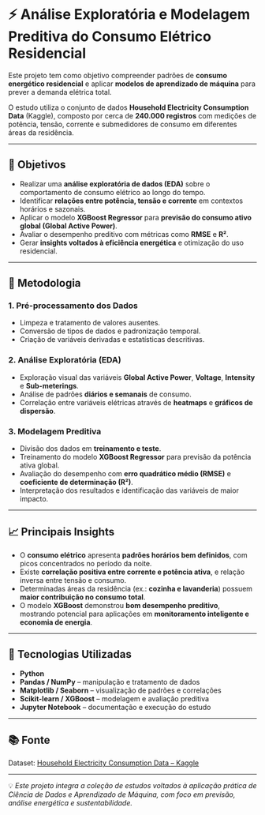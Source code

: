 # ⚡ Análise Exploratória e Modelagem Preditiva do Consumo Elétrico Residencial

Este projeto tem como objetivo compreender padrões de **consumo energético residencial** e aplicar **modelos de aprendizado de máquina** para prever a demanda elétrica total.  

O estudo utiliza o conjunto de dados **Household Electricity Consumption Data** (Kaggle), composto por cerca de **240.000 registros** com medições de potência, tensão, corrente e submedidores de consumo em diferentes áreas da residência.

---

## 🚀 Objetivos

- Realizar uma **análise exploratória de dados (EDA)** sobre o comportamento de consumo elétrico ao longo do tempo.  
- Identificar **relações entre potência, tensão e corrente** em contextos horários e sazonais.  
- Aplicar o modelo **XGBoost Regressor** para **previsão do consumo ativo global (Global Active Power)**.  
- Avaliar o desempenho preditivo com métricas como **RMSE** e **R²**.  
- Gerar **insights voltados à eficiência energética** e otimização do uso residencial.

---

## 🧠 Metodologia

### 1. Pré-processamento dos Dados
- Limpeza e tratamento de valores ausentes.  
- Conversão de tipos de dados e padronização temporal.  
- Criação de variáveis derivadas e estatísticas descritivas.  

### 2. Análise Exploratória (EDA)
- Exploração visual das variáveis **Global Active Power**, **Voltage**, **Intensity** e **Sub-meterings**.  
- Análise de padrões **diários e semanais** de consumo.  
- Correlação entre variáveis elétricas através de **heatmaps** e **gráficos de dispersão**.  

### 3. Modelagem Preditiva
- Divisão dos dados em **treinamento e teste**.  
- Treinamento do modelo **XGBoost Regressor** para previsão da potência ativa global.  
- Avaliação do desempenho com **erro quadrático médio (RMSE)** e **coeficiente de determinação (R²)**.  
- Interpretação dos resultados e identificação das variáveis de maior impacto.

---

## 📈 Principais Insights

- O **consumo elétrico** apresenta **padrões horários bem definidos**, com picos concentrados no período da noite.  
- Existe **correlação positiva entre corrente e potência ativa**, e relação inversa entre tensão e consumo.  
- Determinadas áreas da residência (ex.: **cozinha e lavanderia**) possuem **maior contribuição no consumo total**.  
- O modelo **XGBoost** demonstrou **bom desempenho preditivo**, mostrando potencial para aplicações em **monitoramento inteligente e economia de energia**.  

---

## 🧩 Tecnologias Utilizadas
- **Python**  
- **Pandas / NumPy** – manipulação e tratamento de dados  
- **Matplotlib / Seaborn** – visualização de padrões e correlações  
- **Scikit-learn / XGBoost** – modelagem e avaliação preditiva  
- **Jupyter Notebook** – documentação e execução do estudo  

---

## 📚 Fonte
Dataset: [Household Electricity Consumption Data – Kaggle](https://www.kaggle.com/datasets)

---

💡 *Este projeto integra a coleção de estudos voltados à aplicação prática de Ciência de Dados e Aprendizado de Máquina, com foco em previsão, análise energética e sustentabilidade.*
